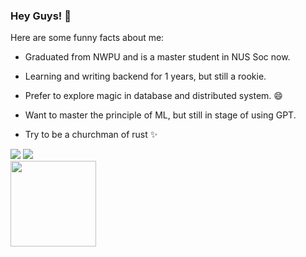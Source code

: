 ### Hey Guys! 👋

Here are some funny facts about me:

- Graduated from NWPU and is a master student in NUS Soc now.

- Learning and writing backend for 1 years, but still a rookie.

- Prefer to explore magic in database and distributed system. 😄

- Want to master the principle of ML, but still in stage of using GPT.

- Try to be a churchman of rust ✨ 

<!--
**FaustProMaxPX/FaustProMaxPX** is a ✨ _special_ ✨ repository because its `README.md` (this file) appears on your GitHub profile.

Here are some ideas to get you started:

- 🔭 I’m currently working on ...
- 🌱 I’m currently learning ...
- 👯 I’m looking to collaborate on ...
- 🤔 I’m looking for help with ...
- 💬 Ask me about ...
- 📫 How to reach me: ...
- 😄 Pronouns: ...
- ⚡ Fun fact: ...
-->


<div> 
  <img src="http://github-profile-summary-cards.vercel.app/api/cards/most-commit-language?username=ZephyrZenn&theme=monokai&exclude=HTML,CSS" />
  <img src="http://github-profile-summary-cards.vercel.app/api/cards/stats?username=ZephyrZenn&theme=monokai">
  
</div>

<div> 
  <img height="137px" src="http://github-profile-summary-cards.vercel.app/api/cards/profile-details?username=ZephyrZenn&theme=monokai" />
</div>

